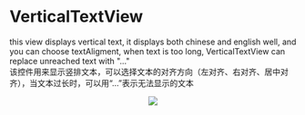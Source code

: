# VerticalTextView
this view displays vertical text, it displays both chinese and english well, and you can choose textAligment, when text is too long, VerticalTextView can replace unreached text with "…"  
该控件用来显示竖排文本，可以选择文本的对齐方向（左对齐、右对齐、居中对齐），当文本过长时，可以用“…”表示无法显示的文本  
<div style="text-align: center">
<img src="http://7xl3t1.com1.z0.glb.clouddn.com/blogPicVerticalButton1.gif" style="display:inline"/>
</div>
